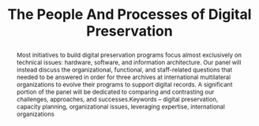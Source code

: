 ---
abstract: 'Most initiatives to build digital preservation programs focus almost exclusively
  on technical issues: hardware, software, and information architecture. Our panel
  will instead discuss the organizational, functional, and staff-related questions
  that needed to be answered in order for three archives at international multilateral
  organizations to evolve their programs to support digital records. A significant
  portion of the panel will be dedicated to comparing and contrasting our challenges,
  approaches, and successes.Keywords – digital preservation, capacity planning, organizational
  issues, leveraging expertise, international organizations'
creators:
- Deserno, Ineke
- Kramer-Smyth, Jeanne
- Canela, Montserrat
date: null
document_url: https://services.phaidra.univie.ac.at/api/object/o:1080460/download
grand_parent: iPRES
institutions: []
keywords: []
landing_page_url: https://phaidra.univie.ac.at/o:1080460
language: eng
layout: publication
license: CC BY 4.0 International
notes_url: null
parent: iPRES 2019
presentation_url: null
publication_type: paper
size: 142815
source_name: iPRES
title: 'The People And Processes of Digital Preservation '
year: 2019
---